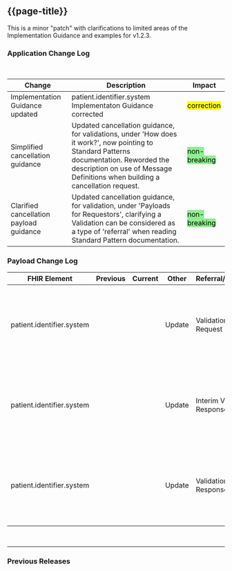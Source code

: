## {{page-title}}
This is a minor "patch" with clarifications to limited areas of the Implementation Guidance and examples for v1.2.3.

### Application Change Log


<br>


| Change                                    | Description                                     | Impact                                                                  | 
|-------------------------------------------|-------------------------------------------------|-------------------------------------------------------------------------|
| Implementation Guidance updated  | patient.identifier.system Implementaton Guidance corrected |  <mark style="background-color: Yellow">correction</mark>  |
| Simplified cancellation guidance   | Updated cancellation guidance, for validations, under 'How does it work?', now pointing to Standard Patterns documentation. Reworded the description on use of Message Definitions when building a cancellation request. |   <mark style="background-color: LightGreen">non-breaking</mark>  |
| Clarified cancellation payload guidance   | Updated cancellation guidance, for validation, under 'Payloads for Requestors', clarifying a Validation can be considered as a type of 'referral' when reading Standard Pattern documentation. |   <mark style="background-color: LightGreen">non-breaking</mark>  |






### Payload Change Log


| FHIR Element                                         | Previous | Current    | Other   | Referral/Booking | Rationale                                                                                       |  Impact  |
|------------------------------------------------------|----------|------------|---------|------------------|-------------------------------------------------------------------------------------------------|----------|
| patient.identifier.system   |          |            | Update        |    Validation Request         |patient.identifier.system Implementation Guidance value corrected from incorrect link text to This SHOULD be populated with the namespace for the Identifier   |   <mark style="background-color: Yellow">correction</mark>  |   
| patient.identifier.system  |          |            | Update        |    Interim Validation Response         |patient.identifier.system Implementation Guidance value corrected from incorrect link text to This SHOULD be populated with the namespace for the Identifier   |   <mark style="background-color: Yellow">correction</mark>  | 
| patient.identifier.system   |          |            | Update        |    Validation Response         |patient.identifier.system Implementation Guidance value corrected from incorrect link text to This SHOULD be populated with the namespace for the Identifier   |   <mark style="background-color: Yellow">correction</mark>  | 
  

<br>
<hr>

### Previous Releases